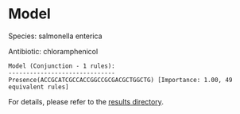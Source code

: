 
# Model

Species: salmonella enterica

Antibiotic: chloramphenicol

```
Model (Conjunction - 1 rules):
------------------------------
Presence(ACCGCATCGCCACCGGCCGCGACGCTGGCTG) [Importance: 1.00, 49 equivalent rules]

```

For details, please refer to the [results directory](../../../../../results/scm_b/salmonella%20enterica/chloramphenicol/repeat_3/).

